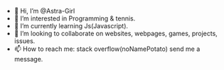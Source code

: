 - 👋 Hi, I’m @Astra-Girl
- 👀 I’m interested in Programming & tennis. 
- 🌱 I’m currently learning Js(Javascript).
- 💞️ I’m looking to collaborate on websites, webpages, games, projects, issues.  
- 📫 How to reach me: stack overflow(noNamePotato) send me a message. 

<!---
Astra-Girl/Astra-Girl is a ✨ special ✨ repository because its `README.md` (this file) appears on your GitHub profile.
You can click the Preview link to take a look at your changes.
--->
